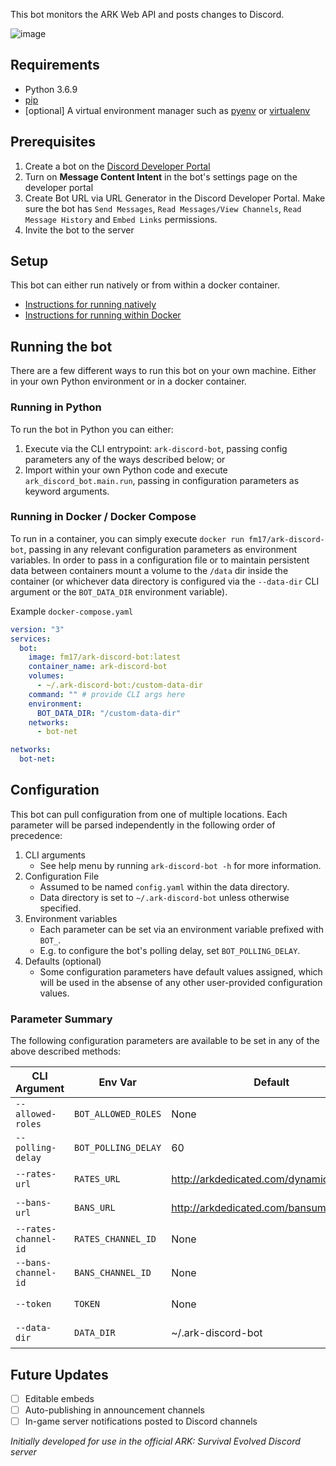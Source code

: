 This bot monitors the ARK Web API and posts changes to Discord.

![image](https://user-images.githubusercontent.com/82160306/143663008-ae44ae7a-4499-4abe-9568-89109f390128.png)

## Requirements
- Python 3.6.9
- [pip](https://pip.pypa.io/en/latest/installation/)
- [optional] A virtual environment manager such as [pyenv](https://github.com/pyenv/pyenv) or [virtualenv](https://virtualenv.pypa.io/en/latest/)

## Prerequisites
1. Create a bot on the [Discord Developer Portal](https://discordapp.com/developers/)
2. Turn on **Message Content Intent** in the bot's settings page on the developer portal
3. Create Bot URL via URL Generator in the Discord Developer Portal. Make sure the bot has `Send Messages`, `Read Messages/View Channels`, `Read Message History` and `Embed Links` permissions.
4. Invite the bot to the server

## Setup 
This bot can either run natively or from within a docker container. 
- [Instructions for running natively](docs/setup/native.md)
- [Instructions for running within Docker](docs/setup/docker.md)

## Running the bot
There are a few different ways to run this bot on your own machine. Either in your own Python environment or in a docker container.

### Running in Python
To run the bot in Python you can either:
1. Execute via the CLI entrypoint: `ark-discord-bot`, passing config parameters any of the ways described below; or
2. Import within your own Python code and execute `ark_discord_bot.main.run`, passing in configuration parameters as keyword arguments.

### Running in Docker / Docker Compose
To run in a container, you can simply execute `docker run fm17/ark-discord-bot`, passing in any relevant configuration parameters as environment variables. In order to pass in a configuration file
or to maintain persistent data between containers mount a volume to the `/data` dir inside the container (or whichever data directory is configured via the `--data-dir` CLI argument or the `BOT_DATA_DIR`
environment variable).

Example `docker-compose.yaml`
```yaml
version: "3"
services:
  bot:
    image: fm17/ark-discord-bot:latest
    container_name: ark-discord-bot
    volumes:
      - ~/.ark-discord-bot:/custom-data-dir
    command: "" # provide CLI args here
    environment:
      BOT_DATA_DIR: "/custom-data-dir"
    networks:
      - bot-net

networks:
  bot-net:
```

## Configuration
This bot can pull configuration from one of multiple locations. Each parameter will be parsed independently in the following order of precedence:
1. CLI arguments
    - See help menu by running `ark-discord-bot -h` for more information.
2. Configuration File
    - Assumed to be named `config.yaml` within the data directory.
    - Data directory is set to `~/.ark-discord-bot` unless otherwise specified.
3. Environment variables
    - Each parameter can be set via an environment variable prefixed with `BOT_`.
    - E.g. to configure the bot's polling delay, set `BOT_POLLING_DELAY`.
4. Defaults (optional)
    - Some configuration parameters have default values assigned, which will be used
    in the absense of any other user-provided configuration values. 


### Parameter Summary
The following configuration parameters are available to be set in any of the above described methods:

| CLI Argument           | Env Var              | Default                                   | Required | Description     |
| ---------------------- | -------------------- | ----------------------------------------- | -------- | --------------- |
| `--allowed-roles`      | `BOT_ALLOWED_ROLES`  | None                                      | No       | \<insert desc\> |
| `--polling-delay`      | `BOT_POLLING_DELAY`  | 60                                        | No       | \<insert desc\> |
| ``--rates-url``        | ``RATES_URL``        | http://arkdedicated.com/dynamicconfig.ini | No       | \<insert desc\> |
| ``--bans-url``         | ``BANS_URL``         | http://arkdedicated.com/bansummary.txt    | No       | \<insert desc\> |
| ``--rates-channel-id`` | ``RATES_CHANNEL_ID`` | None                                      | Yes      | \<insert desc\> |
| ``--bans-channel-id``  | ``BANS_CHANNEL_ID``  | None                                      | Yes      | \<insert desc\> |
| ``--token ``           | ``TOKEN``            | None                                      | Yes      | \<insert desc\> | 
| ``--data-dir``         | ``DATA_DIR``         | ~/.ark-discord-bot                        | No       | \<insert desc\> |
    

## Future Updates
- [ ] Editable embeds
- [ ] Auto-publishing in announcement channels
- [ ] In-game server notifications posted to Discord channels

*Initially developed for use in the official ARK: Survival Evolved Discord server*
